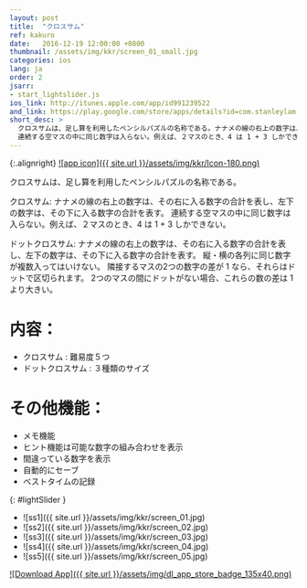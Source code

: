 ```yaml
---
layout: post
title:  "クロスサム"
ref: kakuro
date:   2016-12-19 12:00:00 +0800
thumbnail: /assets/img/kkr/screen_01_small.jpg
categories: ios
lang: ja
order: 2
jsarr:
- start_lightslider.js
ios_link: http://itunes.apple.com/app/id991239522
and_link: https://play.google.com/store/apps/details?id=com.stanleylam.tridoku
short_desc: >
  クロスサムは、足し算を利用したペンシルパズルの名称である。ナナメの線の右上の数字は、その右に入る数字の合計を表し、左下の数字は、その下に入る数字の合計を表す。
  連続する空マスの中に同じ数字は入らない。例えば、２マスのとき、4 は 1 + 3 しかできない。
---
```


{:.alignright}
[![app icon]({{ site.url }}/assets/img/kkr/Icon-180.png)][app-link-1]

クロスサムは、足し算を利用したペンシルパズルの名称である。

クロスサム:
ナナメの線の右上の数字は、その右に入る数字の合計を表し、左下の数字は、その下に入る数字の合計を表す。
連続する空マスの中に同じ数字は入らない。例えば、２マスのとき、4 は 1 + 3 しかできない。

ドットクロスサム:
ナナメの線の右上の数字は、その右に入る数字の合計を表し、左下の数字は、その下に入る数字の合計を表す。
縦・横の各列に同じ数字が複数入ってはいけない。
隣接するマスの2つの数字の差が 1 なら、それらはドットで区切られます。
2つのマスの間にドットがない場合、これらの数の差は 1 より大きい。

# 内容：
- クロスサム : 難易度５つ
- ドットクロスサム : ３種類のサイズ

# その他機能：
- メモ機能
- ヒント機能は可能な数字の組み合わせを表示
- 間違っている数字を表示
- 自動的にセーブ
- ベストタイムの記録

{: #lightSlider }
*   ![ss1]({{ site.url }}/assets/img/kkr/screen_01.jpg)
*   ![ss2]({{ site.url }}/assets/img/kkr/screen_02.jpg)
*   ![ss3]({{ site.url }}/assets/img/kkr/screen_03.jpg)
*   ![ss4]({{ site.url }}/assets/img/kkr/screen_04.jpg)
*   ![ss5]({{ site.url }}/assets/img/kkr/screen_05.jpg)

[![Download App]({{ site.url }}/assets/img/dl_app_store_badge_135x40.png)][app-link-1]

[app-link-1]: http://itunes.apple.com/app/id1185788482
